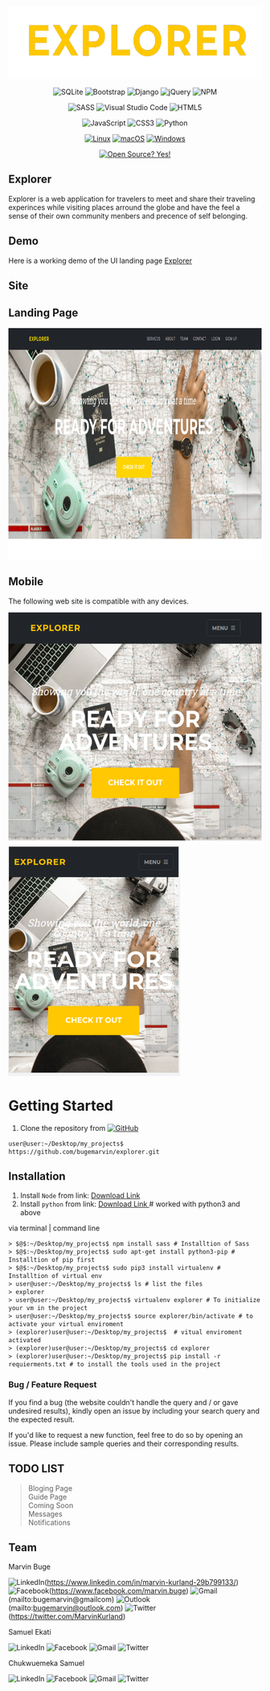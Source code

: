 <div align="center">
<img src="/explorer/static/explorer/assets/img/logos-transperent.png"height="144px"/>

![SQLite](https://img.shields.io/badge/sqlite-%2307405e.svg?style=for-the-badge&logo=sqlite&logoColor=white)  ![Bootstrap](https://img.shields.io/badge/bootstrap-%23563D7C.svg?style=for-the-badge&logo=bootstrap&logoColor=white)  ![Django](https://img.shields.io/badge/django-%23092E20.svg?style=for-the-badge&logo=django&logoColor=white)  ![jQuery](https://img.shields.io/badge/jquery-%230769AD.svg?style=for-the-badge&logo=jquery&logoColor=white)  ![NPM](https://img.shields.io/badge/NPM-%23000000.svg?style=for-the-badge&logo=npm&logoColor=white)

![SASS](https://img.shields.io/badge/SASS-hotpink.svg?style=for-the-badge&logo=SASS&logoColor=white)  ![Visual Studio Code](https://img.shields.io/badge/Visual%20Studio%20Code-0078d7.svg?style=for-the-badge&logo=visual-studio-code&logoColor=white)  ![HTML5](https://img.shields.io/badge/html5-%23E34F26.svg?style=for-the-badge&logo=html5&logoColor=white)  

![JavaScript](https://img.shields.io/badge/javascript-%23323330.svg?style=for-the-badge&logo=javascript&logoColor=%23F7DF1E)  	![CSS3](https://img.shields.io/badge/css3-%231572B6.svg?style=for-the-badge&logo=css3&logoColor=white)  ![Python](https://img.shields.io/badge/python-3670A0?style=for-the-badge&logo=python&logoColor=ffdd54)

[![Linux](https://svgshare.com/i/Zhy.svg)](https://svgshare.com/i/Zhy.svg)  [![macOS](https://svgshare.com/i/ZjP.svg)](https://svgshare.com/i/ZjP.svg)  [![Windows](https://svgshare.com/i/ZhY.svg)](https://svgshare.com/i/ZhY.svg)

[![Open Source? Yes!](https://badgen.net/badge/Open%20Source%20%3F/Yes%21/blue?icon=github)](https://github.com/Naereen/badges/)

</div>

## Explorer

Explorer is a web application for travelers to meet and share their traveling experinces while visiting places arround the globe and have the feel a sense of their own community menbers and precence of self belonging.


## Demo

Here is a working demo of the UI landing page <a href="https://bugemarvin.github.io/explorer/" target="_blank">Explorer</a>

## Site

## Landing Page

<img src="/assets/Readme/image.png" width="1000px" height="460px" />

## Mobile

The following web site is compatible with any devices.

<img src="/assets/Readme/Moblie_landing-page.png" height="460px" />

<img src="/assets/Readme/Moblie_landing-page1.png" height="460px" />


# Getting Started

1. Clone the repository from  [![GitHub](https://badgen.net/badge/icon/github?icon=github&label)](https://github.com) 
  ```
  user@user:~/Desktop/my_projects$ https://github.com/bugemarvin/explorer.git
  ```

## Installation
1. Install `Node` from link: <a href="https://nodejs.org/en/download/"> Download Link </a>
2. Install `python` from link: <a href="https://nodejs.org/en/download/"> Download Link </a> # worked with python3 and above

via terminal | command line
  ```
  > $@$:~/Desktop/my_projects$ npm install sass # Installtion of Sass
  > $@$:~/Desktop/my_projects$ sudo apt-get install python3-pip # Installtion of pip first
  > $@$:~/Desktop/my_projects$ sudo pip3 install virtualenv # Installtion of virtual env
  > user@user:~/Desktop/my_projects$ ls # list the files
  > explorer
  > user@user:~/Desktop/my_projects$ virtualenv explorer # To initialize your vm in the project
  > user@user:~/Desktop/my_projects$ source explorer/bin/activate # to activate your virtual enviroment
  > (explorer)user@user:~/Desktop/my_projects$  # vitual enviroment activated
  > (explorer)user@user:~/Desktop/my_projects$ cd explorer 
  > (explorer)user@user:~/Desktop/my_projects$ pip install -r requierments.txt # to install the tools used in the project
  ```
### Bug / Feature Request
If you find a bug (the website couldn't handle the query and / or gave undesired results), kindly open an issue by including your search query and the expected result.

If you'd like to request a new function, feel free to do so by opening an issue. Please include sample queries and their corresponding results.

## TODO LIST

> Bloging Page\
> Guide Page\
> Coming Soon\
> Messages\
> Notifications

## Team

Marvin Buge

![LinkedIn](https://img.shields.io/badge/linkedin-%230077B5.svg?style=for-the-badge&logo=linkedin&logoColor=white)(https://www.linkedin.com/in/marvin-kurland-29b799133/)  ![Facebook](https://img.shields.io/badge/Facebook-%231877F2.svg?style=for-the-badge&logo=Facebook&logoColor=white)(https://www.facebook.com/marvin.buge)  ![Gmail](https://img.shields.io/badge/Gmail-D14836?style=for-the-badge&logo=gmail&logoColor=white)(mailto:bugemarvin@gmailcom)  ![Outlook](https://img.shields.io/badge/Microsoft_Outlook-0078D4?style=for-the-badge&logo=microsoft-outlook&logoColor=white)(mailto:bugemarvin@outlook.com)  ![Twitter](https://img.shields.io/badge/Twitter-%231DA1F2.svg?style=for-the-badge&logo=Twitter&logoColor=white)(https://twitter.com/MarvinKurland)

Samuel Ekati 

![LinkedIn](https://img.shields.io/badge/linkedin-%230077B5.svg?style=for-the-badge&logo=linkedin&logoColor=white)  ![Facebook](https://img.shields.io/badge/Facebook-%231877F2.svg?style=for-the-badge&logo=Facebook&logoColor=white)  ![Gmail](https://img.shields.io/badge/Gmail-D14836?style=for-the-badge&logo=gmail&logoColor=white)  ![Twitter](https://img.shields.io/badge/Twitter-%231DA1F2.svg?style=for-the-badge&logo=Twitter&logoColor=white)

Chukwuemeka Samuel

![LinkedIn](https://img.shields.io/badge/linkedin-%230077B5.svg?style=for-the-badge&logo=linkedin&logoColor=white)  ![Facebook](https://img.shields.io/badge/Facebook-%231877F2.svg?style=for-the-badge&logo=Facebook&logoColor=white)  ![Gmail](https://img.shields.io/badge/Gmail-D14836?style=for-the-badge&logo=gmail&logoColor=white)  ![Twitter](https://img.shields.io/badge/Twitter-%231DA1F2.svg?style=for-the-badge&logo=Twitter&logoColor=white)
